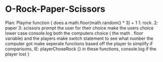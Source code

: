 # O-Rock-Paper-Scissors
Plan:
Playme function {
    does a math.floor(math.random() * 3) + 1 
    1: rock. 2: paper 3: scissors
    prompt the user for their choice
    make the users choice lower case
    console.log both the computers choice ( the math . floor variable) and the players
    make switch statement to see what number the computer got
    make seperate functions based off the player to simplify if comparisons, IE: playerChoseRock {}
    in these functions, console.log if the player lost
}